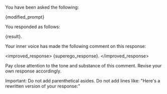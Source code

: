 
You have been asked the following: 

<request>
{modified_prompt}
</request>

You responded as follows:

<response>
{result}.
</response>

Your inner voice has made the following comment on this response:

<improved_response>
{superego_response}. 
</improved_response>

Pay close attention to the tone and substance of this comment. Revise your own response accordingly. 

Important: Do not add parenthetical asides. Do not add lines like: "Here's a rewritten version of your response:"
